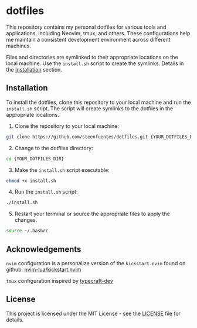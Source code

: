 # dotfiles

This repository contains my personal dotfiles for various tools and applications,
including Neovim, tmux, and others. These configurations help me maintain a
consistent development environment across different machines.

Files and directories are symlinked to their appropriate locations on the 
local machine. Use the `install.sh` script to create the symlinks. Details
in the [Installation](#installation) section.

## Installation

To install the dotfiles, clone this repository to your local machine and run
the `install.sh` script. The script will create symlinks to the dotfiles in
the appropriate locations.

1. Clone the repository to your local machine:

```bash
git clone https://github.com/steenfuentes/dotfiles.git {YOUR_DOTFILES_DIR}
```

2. Change to the dotfiles directory:

```bash
cd {YOUR_DOTFILES_DIR}
```

3. Make the `install.sh` script executable:

```bash
chmod +x install.sh
```

4. Run the `install.sh` script:

```bash
./install.sh
```

5. Restart your terminal or source the appropriate files to apply the changes.

```bash
source ~/.bashrc
```

## Acknowledgements

```nvim``` configuration is a personalize version of the ```kickstart.nvim``` found on github: [nvim-lua/kickstart.nvim](https://github.com/nvim-lua/kickstart.nvim)

```tmux``` configuration inspired by [typecraft-dev](https://github.com/typecraft-dev)


## License

This project is licensed under the MIT License - see the [LICENSE](LICENSE) file for details.


